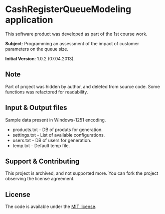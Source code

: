 # CashRegisterQueueModeling application

This software product was developed as part of the 1st course work.

**Subject**: Programming an assessment of the impact of customer parameters on the queue size.

**Initial Version**: 1.0.2 (07.04.2013).

## Note

Part of project was hidden by author, and deleted from source code.
Some functions was refactored for readability.

## Input & Output files

Sample data present in Windows-1251 encoding.

- products.txt -  DB of produts for generation.
- settings.txt - List of available configurations.
- users.txt - DB of users for generation.
- temp.txt - Default temp file.

## Support & Contributing

This project is archived, and not supported more.
You can fork the project observing the license agreement.

## License

The code is available under the [MIT license](LICENSE).
